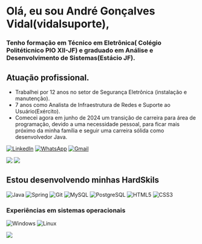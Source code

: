 # Olá, eu sou André Gonçalves Vidal(vidalsuporte),
### Tenho formação em Técnico em Eletrônica( Colégio Politéticnico PIO XII-JF) e graduado em Análise e Desenvolvimento de Sistemas(Estácio JF).

## Atuação profissional.

- Trabalhei por 12 anos no setor de Segurança Eletrônica (instalação e manutenção).
- 7 anos como Analista de Infraestrutura de Redes e Suporte ao Usuário(Exército).
- Comecei agora em junho de 2024 um transição de carreira para área de programação, devido a uma necessidade pessoal, para ficar mais próximo da minha família e seguir uma carreira sólida como desenvolvedor Java.

[![LinkedIn](https://img.shields.io/badge/LinkedIn-0077B5?style=for-the-badge&logo=linkedin&logoColor=white)](https://www.linkedin.com/in/vidalsuporte/)  	[![WhatsApp](https://img.shields.io/badge/WhatsApp-25D366?style=for-the-badge&logo=whatsapp&logoColor=white)](https://wa.me/5532991203111)  	[![Gmail](https://img.shields.io/badge/Gmail-333333?style=for-the-badge&logo=gmail&logoColor=red)](mailto:vidalsuporte@gmail.com)

![](https://github-readme-stats.vercel.app/api/top-langs/?username={vidalsuporte}&theme=blue-green) ![](	https://github-readme-stats.vercel.app/api?username={vidalsuporte}&theme=blue-green)

## Estou desenvolvendo minhas HardSkils
![Java](https://img.shields.io/badge/java-%23ED8B00.svg?style=for-the-badge&logo=openjdk&logoColor=white)   ![Spring](https://img.shields.io/badge/spring-%236DB33F.svg?style=for-the-badge&logo=spring&logoColor=white)  ![Git](https://img.shields.io/badge/GIT-E44C30?style=for-the-badge&logo=git&logoColor=white)
![MySQL](https://img.shields.io/badge/MySQL-00000F?style=for-the-badge&logo=mysql&logoColor=white) ![PostgreSQL](https://img.shields.io/badge/PostgreSQL-000?style=for-the-badge&logo=postgresql)
![HTML5](https://img.shields.io/badge/HTML5-E34F26?style=for-the-badge&logo=html5&logoColor=white)   ![CSS3](https://img.shields.io/badge/CSS3-1572B6?style=for-the-badge&logo=css3&logoColor=white)  
### Experiências em sistemas operacionais

![Windows](https://img.shields.io/badge/Windows-000?style=for-the-badge&logo=windows&logoColor=2CA5E0)  	![Linux](https://img.shields.io/badge/Linux-000?style=for-the-badge&logo=linux&logoColor=FCC624)



![](https://img.shields.io/badge/Made%20with-Markdown-1f425f.svg)
